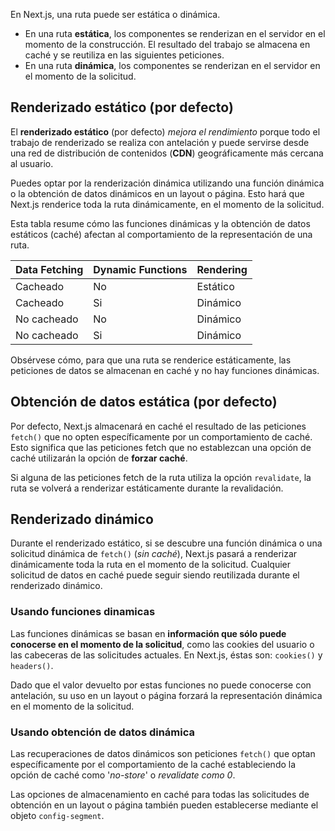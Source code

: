En Next.js, una ruta puede ser estática o dinámica.

- En una ruta **estática**, los componentes se renderizan en el servidor en el momento de la construcción. El resultado del trabajo se almacena en caché y se reutiliza en las siguientes peticiones.
- En una ruta **dinámica**, los componentes se renderizan en el servidor en el momento de la solicitud.

## Renderizado estático (por defecto)

El **renderizado estático** (por defecto) _mejora el rendimiento_ porque todo el trabajo de renderizado se realiza con antelación y puede servirse desde una red de distribución de contenidos (**CDN**) geográficamente más cercana al usuario.

Puedes optar por la renderización dinámica utilizando una función dinámica o la obtención de datos dinámicos en un layout o página. Esto hará que Next.js renderice toda la ruta dinámicamente, en el momento de la solicitud.

Esta tabla resume cómo las funciones dinámicas y la obtención de datos estáticos (caché) afectan al comportamiento de la representación de una ruta.

| Data Fetching | Dynamic Functions | Rendering |
| ------------- | ----------------- | --------- |
| Cacheado       | No                | Estático  |
| Cacheado        | Si                | Dinámico  |
| No cacheado    | No                | Dinámico  |
| No cacheado    | Si                | Dinámico          |

Obsérvese cómo, para que una ruta se renderice estáticamente, las peticiones de datos se almacenan en caché y no hay funciones dinámicas.

## Obtención de datos estática (por defecto)

Por defecto, Next.js almacenará en caché el resultado de las peticiones ``fetch()`` que no opten específicamente por un comportamiento de caché. Esto significa que las peticiones fetch que no establezcan una opción de caché utilizarán la opción de **forzar caché**.

Si alguna de las peticiones fetch de la ruta utiliza la opción ``revalidate``, la ruta se volverá a renderizar estáticamente durante la revalidación.

## Renderizado dinámico

Durante el renderizado estático, si se descubre una función dinámica o una solicitud dinámica de ``fetch()`` (_sin caché_), Next.js pasará a renderizar dinámicamente toda la ruta en el momento de la solicitud. Cualquier solicitud de datos en caché puede seguir siendo reutilizada durante el renderizado dinámico.

### Usando funciones dinamicas

Las funciones dinámicas se basan en **información que sólo puede conocerse en el momento de la solicitud**, como las cookies del usuario o las cabeceras de las solicitudes actuales. En Next.js, éstas son: ``cookies()`` y ``headers()``.

Dado que el valor devuelto por estas funciones no puede conocerse con antelación, su uso en un layout o página forzará la representación dinámica en el momento de la solicitud.

### Usando obtención de datos dinámica

Las recuperaciones de datos dinámicos son peticiones ``fetch()`` que optan específicamente por el comportamiento de la caché estableciendo la opción de caché como '_no-store_' o _revalidate como 0_.

Las opciones de almacenamiento en caché para todas las solicitudes de obtención en un layout o página también pueden establecerse mediante el objeto `config-segment`.